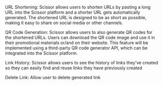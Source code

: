 URL Shortening: Scissor allows users to shorten URLs by pasting a long URL into the Scissor platform and a shorter URL gets automatically generated. The shortened URL is designed to be as short as possible, making it easy to share on social media or other channels.

QR Code Generation: Scissor allows users to also generate QR codes for the shortened URLs. Users can download the QR code image and use it in their promotional materials or/and on their website. This feature will be implemented using a third-party QR code generator API, which can be integrated into the Scissor platform.

Link History: Scissor allows users to see the history of links they’ve created so they can easily find and reuse links they have previously created

Delete Link: Allow user to delete generated link

